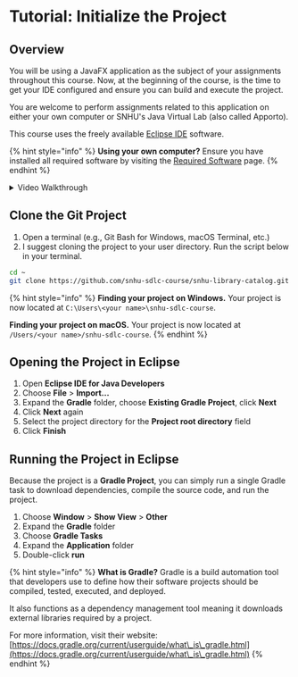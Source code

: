 # Tutorial: Initialize the Project

## Overview

You will be using a JavaFX application as the subject of your assignments throughout this course. Now, at the beginning of the course, is the time to get your IDE configured and ensure you can build and execute the project.

You are welcome to perform assignments related to this application on either your own computer or SNHU's Java Virtual Lab (also called Apporto).

This course uses the freely available [Eclipse IDE](https://eclipseide.org) software.

{% hint style="info" %}
**Using your own computer?** Ensure you have installed all required software by visiting the [Required Software](../introduction/required-software.md) page.
{% endhint %}

<details>

<summary>Video Walkthrough</summary>



</details>

## Clone the Git Project

1. Open a terminal (e.g., Git Bash for Windows, macOS Terminal, etc.)
2. I suggest cloning the project to your user directory. Run the script below in your terminal.

```bash
cd ~
git clone https://github.com/snhu-sdlc-course/snhu-library-catalog.git
```

{% hint style="info" %}
**Finding your project on Windows.** Your project is now located at `C:\Users\<your name>\snhu-sdlc-course`.

**Finding your project on macOS.** Your project is now located at `/Users/<your name>/snhu-sdlc-course`.
{% endhint %}

## Opening the Project in Eclipse

1. Open **Eclipse IDE for Java Developers**
2. Choose **File** > **Import...**
3. Expand the **Gradle** folder, choose **Existing Gradle Project**, click **Next**
4. Click **Next** again
5. Select the project directory for the **Project root directory** field
6. Click **Finish**

## Running the Project in Eclipse

Because the project is a **Gradle Project**, you can simply run a single Gradle task to download dependencies, compile the source code, and run the project.&#x20;

1. Choose **Window** > **Show View** > **Other**
2. Expand the **Gradle** folder
3. Choose **Gradle Tasks**
4. Expand the **Application** folder
5. Double-click **run**

{% hint style="info" %}
**What is Gradle?** Gradle is a build automation tool that developers use to define how their software projects should be compiled, tested, executed, and deployed.&#x20;

It also functions as a dependency management tool meaning it downloads external libraries required by a project.

For more information, visit their website: [https://docs.gradle.org/current/userguide/what\_is\_gradle.html](https://docs.gradle.org/current/userguide/what\_is\_gradle.html)
{% endhint %}
